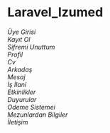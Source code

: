 # Laravel_Izumed
*Üye Girisi* <br>
*Kayıt Ol*<br>
*Sifremi Unuttum*<br>
*Profil*<br>
*Cv*<br>
*Arkadaş*<br>
*Mesaj*<br>
*İş İlani*<br>
*Etkinlikler*<br>
*Duyurular*<br>
*Odeme Sistemei*<br>
*Mezunlardan Bilgiler*<br>
*İletişim*<br>


